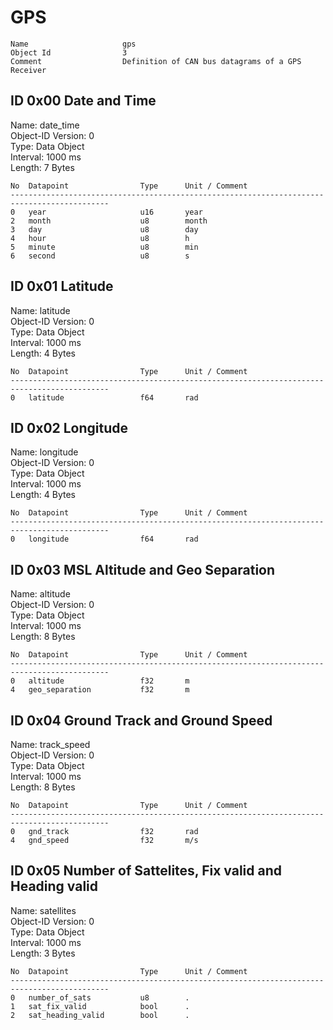 GPS
===

    Name                     gps                                          
    Object Id                3                                            
    Comment                  Definition of CAN bus datagrams of a GPS Receiver

ID 0x00 Date and Time
---
Name: date_time  
Object-ID Version: 0  
Type: Data Object  
Interval: 1000 ms  
Length: 7 Bytes

    No  Datapoint                Type      Unit / Comment                               
    --------------------------------------------------------------------------------------------
    0   year                     u16       year                                         
    2   month                    u8        month                                        
    3   day                      u8        day                                          
    4   hour                     u8        h                                            
    5   minute                   u8        min                                          
    6   second                   u8        s                                            

ID 0x01 Latitude
---
Name: latitude  
Object-ID Version: 0  
Type: Data Object  
Interval: 1000 ms  
Length: 4 Bytes

    No  Datapoint                Type      Unit / Comment                               
    --------------------------------------------------------------------------------------------
    0   latitude                 f64       rad                                          

ID 0x02 Longitude
---
Name: longitude  
Object-ID Version: 0  
Type: Data Object  
Interval: 1000 ms  
Length: 4 Bytes

    No  Datapoint                Type      Unit / Comment                               
    --------------------------------------------------------------------------------------------
    0   longitude                f64       rad                                          

ID 0x03 MSL Altitude and Geo Separation
---
Name: altitude  
Object-ID Version: 0  
Type: Data Object  
Interval: 1000 ms  
Length: 8 Bytes

    No  Datapoint                Type      Unit / Comment                               
    --------------------------------------------------------------------------------------------
    0   altitude                 f32       m                                            
    4   geo_separation           f32       m                                            

ID 0x04 Ground Track and Ground Speed
---
Name: track_speed  
Object-ID Version: 0  
Type: Data Object  
Interval: 1000 ms  
Length: 8 Bytes

    No  Datapoint                Type      Unit / Comment                               
    --------------------------------------------------------------------------------------------
    0   gnd_track                f32       rad                                          
    4   gnd_speed                f32       m/s                                          

ID 0x05 Number of Sattelites, Fix valid and Heading valid
---
Name: satellites  
Object-ID Version: 0  
Type: Data Object  
Interval: 1000 ms  
Length: 3 Bytes

    No  Datapoint                Type      Unit / Comment                               
    --------------------------------------------------------------------------------------------
    0   number_of_sats           u8        .                                            
    1   sat_fix_valid            bool      .                                            
    2   sat_heading_valid        bool      .                                            

